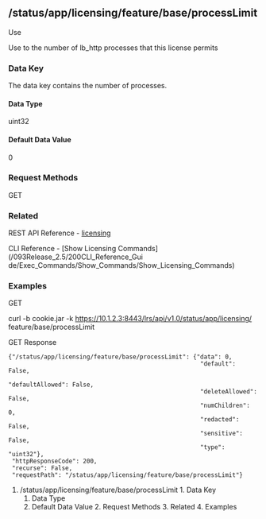 ## /status/app/licensing/feature/base/processLimit

Use

Use to the number of lb_http processes that this license permits

### Data Key

The data key contains the number of processes.

#### Data Type

uint32

#### Default Data Value

0

### Request Methods

GET

### Related

REST API Reference -
[licensing](/093Release_2.5/250REST_API_Reference_Guide/config/licensing)

CLI Reference - [Show Licensing Commands](/093Release_2.5/200CLI_Reference_Gui
de/Exec_Commands/Show_Commands/Show_Licensing_Commands)

### Examples

GET

curl -b cookie.jar -k https://10.1.2.3:8443/lrs/api/v1.0/status/app/licensing/
feature/base/processLimit

GET Response

    
    
    {"/status/app/licensing/feature/base/processLimit": {"data": 0,
                                                          "default": False,
                                                          "defaultAllowed": False,
                                                          "deleteAllowed": False,
                                                          "numChildren": 0,
                                                          "redacted": False,
                                                          "sensitive": False,
                                                          "type": "uint32"},
     "httpResponseCode": 200,
     "recurse": False,
     "requestPath": "/status/app/licensing/feature/base/processLimit"}
    

  1. /status/app/licensing/feature/base/processLimit
    1. Data Key
      1. Data Type
      2. Default Data Value
    2. Request Methods
    3. Related
    4. Examples

